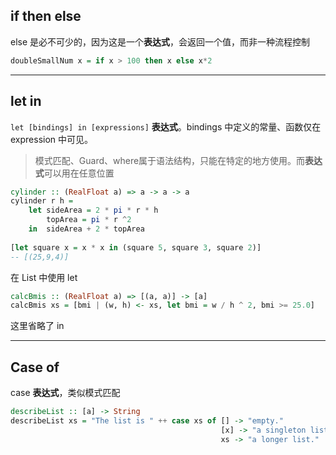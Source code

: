## if then else

else 是必不可少的，因为这是一个**表达式**，会返回一个值，而非一种流程控制

```haskell
doubleSmallNum x = if x > 100 then x else x*2
```

---

## let in

`let [bindings] in [expressions]` **表达式**。bindings 中定义的常量、函数仅在 expression 中可见。

> 模式匹配、Guard、where属于语法结构，只能在特定的地方使用。而**表达式**可以用在任意位置

```haskell
cylinder :: (RealFloat a) => a -> a -> a  
cylinder r h = 
    let sideArea = 2 * pi * r * h  
        topArea = pi * r ^2  
    in  sideArea + 2 * topArea
    
[let square x = x * x in (square 5, square 3, square 2)]  
-- [(25,9,4)]
```

在 List 中使用 let

```haskell
calcBmis :: (RealFloat a) => [(a, a)] -> [a]  
calcBmis xs = [bmi | (w, h) <- xs, let bmi = w / h ^ 2, bmi >= 25.0]
```

这里省略了 in

---

## Case of

case **表达式**，类似模式匹配

```haskell
describeList :: [a] -> String  
describeList xs = "The list is " ++ case xs of [] -> "empty."  
                                               [x] -> "a singleton list."   
                                               xs -> "a longer list."
```
